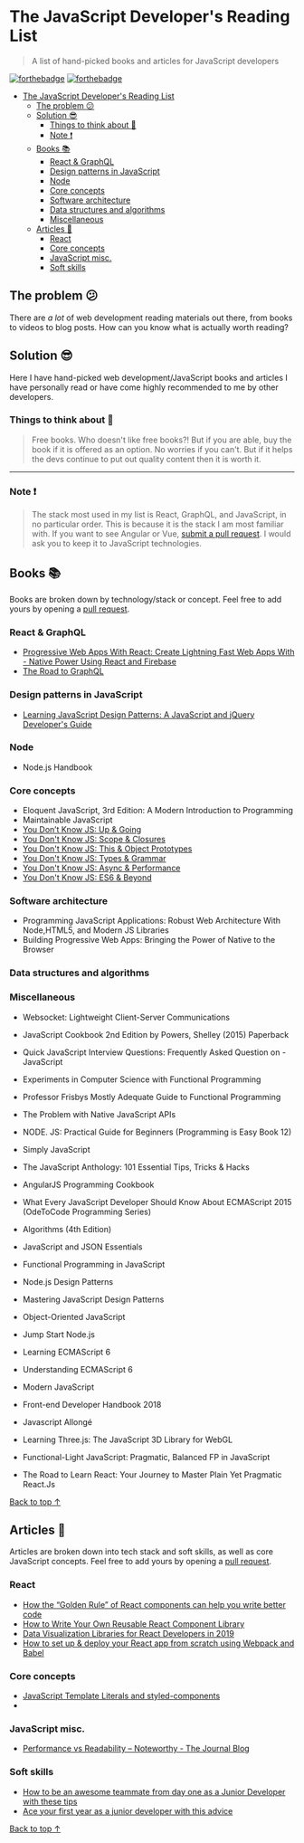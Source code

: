 # The JavaScript Developer's Reading List

> A list of hand-picked books and articles for JavaScript developers

[![forthebadge](https://forthebadge.com/images/badges/built-with-love.svg)](https://forthebadge.com) [![forthebadge](https://forthebadge.com/images/badges/cc-0.svg)](https://forthebadge.com)
- [The JavaScript Developer's Reading List](#the-javascript-developers-reading-list)
  - [The problem :confused:](#the-problem-confused)
  - [Solution :sunglasses:](#solution-sunglasses)
    - [Things to think about :thinking:](#things-to-think-about-thinking)
    - [Note :exclamation:](#note-exclamation)
  - [Books :books:](#books-books)
    - [React & GraphQL](#react--graphql)
    - [Design patterns in JavaScript](#design-patterns-in-javascript)
    - [Node](#node)
    - [Core concepts](#core-concepts)
    - [Software architecture](#software-architecture)
    - [Data structures and algorithms](#data-structures-and-algorithms)
    - [Miscellaneous](#miscellaneous)
  - [Articles :memo:](#articles-memo)
    - [React](#react)
    - [Core concepts](#core-concepts-1)
    - [JavaScript misc.](#javascript-misc)
    - [Soft skills](#soft-skills)

## The problem :confused:

There are *a lot* of web development reading materials out there, from books to videos to blog posts. How can you know what is actually worth reading?

## Solution :sunglasses:

Here I have hand-picked web development/JavaScript books and articles I have personally read or have come highly recommended to me by other developers.

### Things to think about :thinking:

> Free books. Who doesn't like free books?! But if you are able, buy the book if it is offered as an option. No worries if you can't. But if it helps the devs continue to put out quality content then it is worth it.

---

### Note :exclamation:

> The stack most used in my list is React, GraphQL, and JavaScript, in no particular order. This is because it is the stack I am most familiar with. If you want to see Angular or Vue, [submit a pull request](https://github.com/twhite96/web-dev-must-reads/pulls). I would ask you to keep it to JavaScript technologies.

## Books :books:

Books are broken down by technology/stack or concept. Feel free to add yours by opening a [pull request](https://github.com/twhite96/web-dev-must-reads/pulls).


### React & GraphQL
- [Progressive Web Apps With React: Create Lightning Fast Web Apps With - Native Power Using React and Firebase](https://www.amazon.com/Progressive-Web-Apps-React-lightning-ebook/dp/B076SZY9P9)
- [The Road to GraphQL](https://roadtoreact.com/course-details?courseId=THE_ROAD_TO_GRAPHQL)

### Design patterns in JavaScript
- [Learning JavaScript Design Patterns: A JavaScript and jQuery Developer's Guide](https://addyosmani.com/resources/essentialjsdesignpatterns/book/)

### Node
- Node.js Handbook


### Core concepts
- Eloquent JavaScript, 3rd Edition: A Modern Introduction to Programming
- Maintainable JavaScript
- [You Don’t Know JS: Up & Going](https://github.com/getify/You-Dont-Know-JS/tree/master/up%20%26%20going)
- [You Don't Know JS: Scope & Closures](https://github.com/getify/You-Dont-Know-JS/tree/master/scope%20%26%20closures)
- [You Don't Know JS: This & Object Prototypes](https://github.com/getify/You-Dont-Know-JS/tree/master/this%20%26%20object%20prototypes)
- [You Don't Know JS: Types & Grammar](https://github.com/getify/You-Dont-Know-JS/tree/master/types%20%26%20grammar)
- [You Don't Know JS: Async & Performance](https://github.com/getify/You-Dont-Know-JS/tree/master/async%20%26%20performance)
- [You Don't Know JS: ES6 & Beyond](https://github.com/getify/You-Dont-Know-JS/tree/master/es6%20%26%20beyond)

### Software architecture
- Programming JavaScript Applications: Robust Web Architecture With Node,HTML5, and Modern JS Libraries
- Building Progressive Web Apps: Bringing the Power of Native to the Browser

### Data structures and algorithms

### Miscellaneous
- Websocket: Lightweight Client-Server Communications





- JavaScript Cookbook 2nd Edition by Powers, Shelley (2015) Paperback
- Quick JavaScript Interview Questions: Frequently Asked Question on - JavaScript
- Experiments in Computer Science with Functional Programming
- Professor Frisbys Mostly Adequate Guide to Functional Programming
- The Problem with Native JavaScript APIs
- NODE. JS: Practical Guide for Beginners (Programming is Easy Book 12)
- Simply JavaScript
- The JavaScript Anthology: 101 Essential Tips, Tricks & Hacks
- AngularJS Programming Cookbook
- What Every JavaScript Developer Should Know About ECMAScript 2015 (OdeToCode Programming Series)
- Algorithms (4th Edition)
- JavaScript and JSON Essentials
- Functional Programming in JavaScript
- Node.js Design Patterns
- Mastering JavaScript Design Patterns
- Object-Oriented JavaScript
- Jump Start Node.js
- Learning ECMAScript 6
- Understanding ECMAScript 6
- Modern JavaScript
- Front-end Developer Handbook 2018
- Javascript Allongé
- Learning Three.js: The JavaScript 3D Library for WebGL
- Functional-Light JavaScript: Pragmatic, Balanced FP in JavaScript
- The Road to Learn React: Your Journey to Master Plain Yet Pragmatic React.Js

[Back to top ↑](#the-javascript-developers-reading-list)

## Articles :memo:

Articles are broken down into tech stack and soft skills, as well as core JavaScript concepts. Feel free to add yours by opening a [pull request](https://github.com/twhite96/web-dev-must-reads/pulls).


### React
- [How the “Golden Rule” of React components can help you write better code](https://medium.freecodecamp.org/how-the-golden-rule-of-react-components-can-help-you-write-better-code-127046b478eb)
- [How to Write Your Own Reusable React Component Library](https://itnext.io/how-to-write-your-own-reusable-react-component-library-a57dc7c9a210)
- [Data Visualization Libraries for React Developers in 2019](https://medium.com/dailyjs/data-visualization-libraries-for-react-developers-in-2019-a2b9c01262f8)
- [How to set up & deploy your React app from scratch using Webpack and Babel](https://medium.freecodecamp.org/how-to-set-up-deploy-your-react-app-from-scratch-using-webpack-and-babel-a669891033d4)

### Core concepts
- [JavaScript Template Literals and styled-components](https://medium.com/@celsius/javascript-template-literals-and-styled-components-d18f97500ffd)
-

### JavaScript misc.
- [Performance vs Readability – Noteworthy - The Journal Blog](https://blog.usejournal.com/performance-vs-readability-2e9332730790)


### Soft skills
- [How to be an awesome teammate from day one as a Junior Developer with these tips](https://medium.freecodecamp.org/how-to-be-an-awesome-teammate-from-day-one-as-a-junior-developer-with-these-tips-725f04000059)
- [Ace your first year as a junior developer with this advice](https://medium.freecodecamp.org/ace-your-first-year-as-a-junior-developer-with-this-advice-bbc68b6fe2d9)


[Back to top ↑](#the-javascript-developers-reading-list)